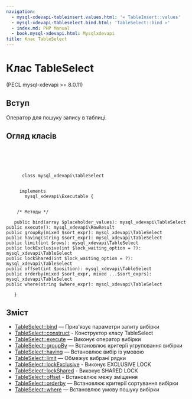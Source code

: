 ```yaml
---
navigation:
  - mysql-xdevapi-tableinsert.values.html: '« TableInsert::values'
  - mysql-xdevapi-tableselect.bind.html: 'TableSelect::bind »'
  - index.md: PHP Manual
  - book.mysql-xdevapi.html: Mysqlxdevapi
title: Клас TableSelect
---
```

# Клас TableSelect

(PECL mysql-xdevapi >= 8.0.11)

## Вступ

Оператор для пошуку запису в таблиці.

## Огляд класів

```classsynopsis



    
     
      class mysql_xdevapi\TableSelect
     

     implements 
       mysql_xdevapi\Executable {


    /* Методы */
    
   public bind(array $placeholder_values): mysql_xdevapi\TableSelect
public execute(): mysql_xdevapi\RowResult
public groupBy(mixed $sort_expr): mysql_xdevapi\TableSelect
public having(string $sort_expr): mysql_xdevapi\TableSelect
public limit(int $rows): mysql_xdevapi\TableSelect
public lockExclusive(int $lock_waiting_option = ?): mysql_xdevapi\TableSelect
public lockShared(int $lock_waiting_option = ?): mysql_xdevapi\TableSelect
public offset(int $position): mysql_xdevapi\TableSelect
public orderby(mixed $sort_expr, mixed ...$sort_exprs): mysql_xdevapi\TableSelect
public where(string $where_expr): mysql_xdevapi\TableSelect

   }
```

## Зміст

-   [TableSelect::bind](mysql-xdevapi-tableselect.bind.html) — Прив'язує параметри запиту вибірки
-   [TableSelect::construct](mysql-xdevapi-tableselect.construct.html) - Конструктор класу TableSelect
-   [TableSelect::execute](mysql-xdevapi-tableselect.execute.html) — Виконує оператор вибірки
-   [TableSelect::groupBy](mysql-xdevapi-tableselect.groupby.html) — Встановлює критерії угруповання вибірки
-   [TableSelect::having](mysql-xdevapi-tableselect.having.html) — Встановлює вибір із умовою
-   [TableSelect::limit](mysql-xdevapi-tableselect.limit.html) — Обмежує вибрані рядки
-   [TableSelect::lockExclusive](mysql-xdevapi-tableselect.lockexclusive.html) - Виконує EXCLUSIVE LOCK
-   [TableSelect::lockShared](mysql-xdevapi-tableselect.lockshared.html) - Виконує SHARED LOCK
-   [TableSelect::offset](mysql-xdevapi-tableselect.offset.html) - Встановлює межу зміщення
-   [TableSelect::orderby](mysql-xdevapi-tableselect.orderby.html) — Встановлює критерії сортування вибірки
-   [TableSelect::where](mysql-xdevapi-tableselect.where.html) — Встановлює умову пошуку вибірки
